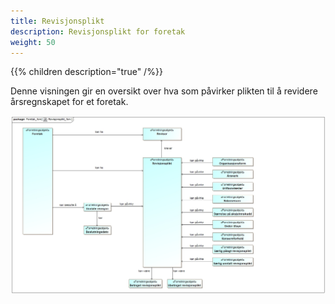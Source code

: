 ```yaml
---
title: Revisjonsplikt
description: Revisjonsplikt for foretak
weight: 50
---
```


{{% children description="true" /%}}

Denne visningen gir en oversikt over hva som påvirker plikten til å revidere årsregnskapet for et foretak.

![RevisjonspliktFR](https://github.com/brreg/informasjonsmodeller/blob/main/foretaksregisteret/forretningsobjektmodeller/Revisjonsplikt.jpg?raw=true)

